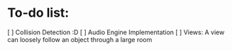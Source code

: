 # To-do list:

[ ] Collision Detection :D
[ ] Audio Engine Implementation
[ ] Views: A view can loosely follow an object through a large room

